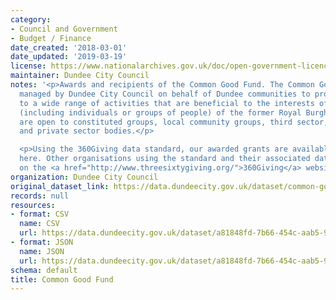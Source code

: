 ```yaml
---
category:
- Council and Government
- Budget / Finance
date_created: '2018-03-01'
date_updated: '2019-03-19'
license: https://www.nationalarchives.gov.uk/doc/open-government-licence/version/3/
maintainer: Dundee City Council
notes: '<p>Awards and recipients of the Common Good Fund. The Common Good Fund is
  managed by Dundee City Council on behalf of Dundee communities to provide funding
  to a wide range of activities that are beneficial to the interests of the inhabitants
  (including individuals or groups of people) of the former Royal Burgh. Applications
  are open to constituted groups, local community groups, third sector, public sector
  and private sector bodies.</p>

  <p>Using the 360Giving data standard, our awarded grants are available in CSV format
  here. Other organisations using the standard and their associated data can be found
  on the <a href="http://www.threesixtygiving.org/">360Giving</a> website.</p>'
organization: Dundee City Council
original_dataset_link: https://data.dundeecity.gov.uk/dataset/common-good-fund
records: null
resources:
- format: CSV
  name: CSV
  url: https://data.dundeecity.gov.uk/dataset/a81848fd-7b66-454c-aab5-915a149025cb/resource/61ad4749-d702-4c17-81b3-79a6ed85f67e/download/360-giving-dundeecommongooddata.csv
- format: JSON
  name: JSON
  url: https://data.dundeecity.gov.uk/dataset/a81848fd-7b66-454c-aab5-915a149025cb/resource/7e075e49-91e6-4c16-95c3-065b2bd14888/download/common-good-fund.json
schema: default
title: Common Good Fund
---
```

